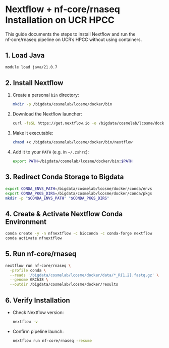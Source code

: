 # Nextflow + nf‑core/rnaseq Installation on UCR HPCC

This guide documents the steps to install Nextflow and run the nf‑core/rnaseq pipeline on UCR’s HPCC without using containers.

## 1. Load Java

```bash
module load java/21.0.7
```

## 2. Install Nextflow

1. Create a personal `bin` directory:
   ```bash
   mkdir -p /bigdata/cosmelab/lcosme/docker/bin
   ```
2. Download the Nextflow launcher:
   ```bash
   curl -fsSL https://get.nextflow.io -o /bigdata/cosmelab/lcosme/docker/bin/nextflow
   ```
3. Make it executable:
   ```bash
   chmod +x /bigdata/cosmelab/lcosme/docker/bin/nextflow
   ```
4. Add it to your `PATH` (e.g. in `~/.zshrc`):
   ```bash
   export PATH=/bigdata/cosmelab/lcosme/docker/bin:$PATH
   ```

## 3. Redirect Conda Storage to Bigdata

```bash
export CONDA_ENVS_PATH=/bigdata/cosmelab/lcosme/docker/conda/envs
export CONDA_PKGS_DIRS=/bigdata/cosmelab/lcosme/docker/conda/pkgs
mkdir -p "$CONDA_ENVS_PATH" "$CONDA_PKGS_DIRS"
```

## 4. Create & Activate Nextflow Conda Environment

```bash
conda create -y -n nfnextflow -c bioconda -c conda-forge nextflow
conda activate nfnextflow
```

## 5. Run nf‑core/rnaseq

```bash
nextflow run nf-core/rnaseq \
  -profile conda \
  --reads '/bigdata/cosmelab/lcosme/docker/data/*_R{1,2}.fastq.gz' \
  --genome GRCh38 \
  --outdir /bigdata/cosmelab/lcosme/docker/results
```

## 6. Verify Installation

- Check Nextflow version:
  ```bash
  nextflow -v
  ```
- Confirm pipeline launch:
  ```bash
  nextflow run nf-core/rnaseq -resume
  ```


